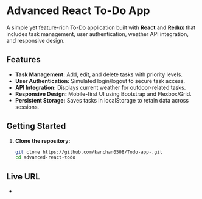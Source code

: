 # Advanced React To-Do App

A simple yet feature-rich To-Do application built with **React** and **Redux** that includes task management, user authentication, weather API integration, and responsive design.

## Features
- **Task Management:** Add, edit, and delete tasks with priority levels.
- **User Authentication:** Simulated login/logout to secure task access.
- **API Integration:** Displays current weather for outdoor-related tasks.
- **Responsive Design:** Mobile-first UI using Bootstrap and Flexbox/Grid.
- **Persistent Storage:** Saves tasks in localStorage to retain data across sessions.

## Getting Started
1. **Clone the repository:**
   ```bash
   git clone https://github.com/kanchan0508/Todo-app-.git
   cd advanced-react-todo

## Live URL 
 - 